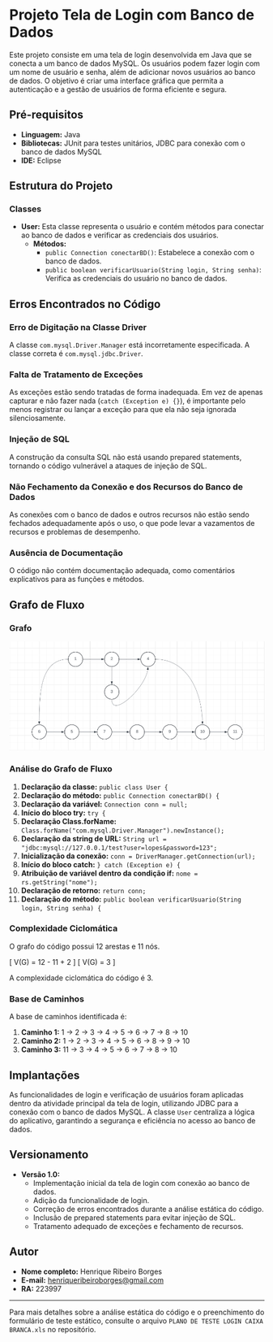 # Projeto Tela de Login com Banco de Dados

Este projeto consiste em uma tela de login desenvolvida em Java que se conecta a um banco de dados MySQL. Os usuários podem fazer login com um nome de usuário e senha, além de adicionar novos usuários ao banco de dados. O objetivo é criar uma interface gráfica que permita a autenticação e a gestão de usuários de forma eficiente e segura.

## Pré-requisitos

- **Linguagem:** Java
- **Bibliotecas:** JUnit para testes unitários, JDBC para conexão com o banco de dados MySQL
- **IDE:** Eclipse

## Estrutura do Projeto

### Classes

- **User:** Esta classe representa o usuário e contém métodos para conectar ao banco de dados e verificar as credenciais dos usuários.
  - **Métodos:**
    - `public Connection conectarBD()`: Estabelece a conexão com o banco de dados.
    - `public boolean verificarUsuario(String login, String senha)`: Verifica as credenciais do usuário no banco de dados.

## Erros Encontrados no Código

### Erro de Digitação na Classe Driver
A classe `com.mysql.Driver.Manager` está incorretamente especificada. A classe correta é `com.mysql.jdbc.Driver`.

### Falta de Tratamento de Exceções
As exceções estão sendo tratadas de forma inadequada. Em vez de apenas capturar e não fazer nada (`catch (Exception e) {}`), é importante pelo menos registrar ou lançar a exceção para que ela não seja ignorada silenciosamente.

### Injeção de SQL
A construção da consulta SQL não está usando prepared statements, tornando o código vulnerável a ataques de injeção de SQL.

### Não Fechamento da Conexão e dos Recursos do Banco de Dados
As conexões com o banco de dados e outros recursos não estão sendo fechados adequadamente após o uso, o que pode levar a vazamentos de recursos e problemas de desempenho.

### Ausência de Documentação
O código não contém documentação adequada, como comentários explicativos para as funções e métodos.

## Grafo de Fluxo

### Grafo

![Grafo](fluxo.png)

### Análise do Grafo de Fluxo

1. **Declaração da classe:** `public class User {`
2. **Declaração do método:** `public Connection conectarBD() {`
3. **Declaração da variável:** `Connection conn = null;`
4. **Início do bloco try:** `try {`
5. **Declaração Class.forName:** `Class.forName("com.mysql.Driver.Manager").newInstance();`
6. **Declaração da string de URL:** `String url = "jdbc:mysql://127.0.0.1/test?user=lopes&password=123";`
7. **Inicialização da conexão:** `conn = DriverManager.getConnection(url);`
8. **Início do bloco catch:** `} catch (Exception e) {`
9. **Atribuição de variável dentro da condição if:** `nome = rs.getString("nome");`
10. **Declaração de retorno:** `return conn;`
11. **Declaração do método:** `public boolean verificarUsuario(String login, String senha) {`

### Complexidade Ciclomática

O grafo do código possui 12 arestas e 11 nós.

\[ V(G) = 12 - 11 + 2 \]
\[ V(G) = 3 \]

A complexidade ciclomática do código é 3.

### Base de Caminhos

A base de caminhos identificada é:

1. **Caminho 1:** 1 → 2 → 3 → 4 → 5 → 6 → 7 → 8 → 10
2. **Caminho 2:** 1 → 2 → 3 → 4 → 5 → 6 → 8 → 9 → 10
3. **Caminho 3:** 11 → 3 → 4 → 5 → 6 → 7 → 8 → 10

## Implantações

As funcionalidades de login e verificação de usuários foram aplicadas dentro da atividade principal da tela de login, utilizando JDBC para a conexão com o banco de dados MySQL. A classe `User` centraliza a lógica do aplicativo, garantindo a segurança e eficiência no acesso ao banco de dados.

## Versionamento

- **Versão 1.0:**
  - Implementação inicial da tela de login com conexão ao banco de dados.
  - Adição da funcionalidade de login.
  - Correção de erros encontrados durante a análise estática do código.
  - Inclusão de prepared statements para evitar injeção de SQL.
  - Tratamento adequado de exceções e fechamento de recursos.

## Autor

- **Nome completo:** Henrique Ribeiro Borges
- **E-mail:** henriqueribeiroborges@gmail.com
- **RA:** 223997

---

Para mais detalhes sobre a análise estática do código e o preenchimento do formulário de teste estático, consulte o arquivo `PLANO DE TESTE LOGIN CAIXA BRANCA.xls` no repositório.
